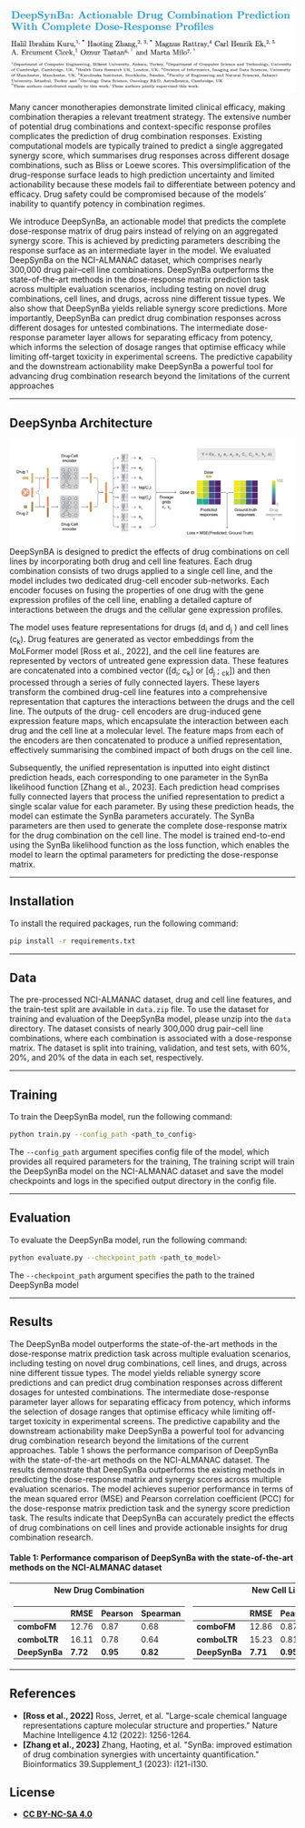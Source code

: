 ![teaser](figures/paper_heading.png)

Many cancer monotherapies demonstrate limited clinical efficacy, making combination therapies a
relevant treatment strategy. The extensive number of potential drug combinations and context-specific response profiles
complicates the prediction of drug combination responses. Existing computational models are typically trained to predict
a single aggregated synergy score, which summarises drug responses across different dosage combinations, such as Bliss
or Loewe scores. This oversimplification of the drug-response surface leads to high prediction uncertainty and limited
actionability because these models fail to differentiate between potency and efficacy. Drug safety could be compromised
because of the models’ inability to quantify potency in combination regimes.

We introduce DeepSynBa, an actionable model that predicts the complete dose-response matrix of drug pairs
instead of relying on an aggregated synergy score. This is achieved by predicting parameters describing the response surface
as an intermediate layer in the model. We evaluated DeepSynBa on the NCI-ALMANAC dataset, which comprises nearly
300,000 drug pair–cell line combinations. DeepSynBa outperforms the state-of-the-art methods in the dose-response
matrix prediction task across multiple evaluation scenarios, including testing on novel drug combinations, cell lines, and
drugs, across nine different tissue types. We also show that DeepSynBa yields reliable synergy score predictions. More
importantly, DeepSynBa can predict drug combination responses across different dosages for untested combinations. The
intermediate dose-response parameter layer allows for separating efficacy from potency, which informs the selection of
dosage ranges that optimise efficacy while limiting off-target toxicity in experimental screens. The predictive capability
and the downstream actionability make DeepSynBa a powerful tool for advancing drug combination research beyond the
limitations of the current approaches

---
## DeepSynba Architecture
![teaser](figures/Fig_1.jpg)
DeepSynBA is designed to predict the effects of drug combinations on cell 
lines by incorporating both drug and cell line features. Each drug combination consists of two drugs applied to a single cell
line, and the model includes two dedicated drug-cell encoder sub-networks. Each encoder focuses on fusing the properties
of one drug with the gene expression profiles of the cell line, enabling a detailed capture of interactions between the drugs
and the cellular gene expression profiles.

The model uses feature representations for drugs (d<sub>i</sub> and d<sub>j</sub> ) and cell lines (c<sub>k</sub>). Drug features are generated
as vector embeddings from the MoLFormer model [Ross et al., 2022], and the cell line features are represented by
vectors of untreated gene expression data. These features are concatenated into a combined vector ([d<sub>i</sub>; c<sub>k</sub>] or [d<sub>j</sub> ; <sub>ck</sub>]) and
then processed through a series of fully connected layers. These layers transform the combined drug-cell line features into a
comprehensive representation that captures the interactions between the drugs and the cell line. The outputs of the drug-
cell encoders are drug-induced gene expression feature maps, which encapsulate the interaction between each drug and the
cell line at a molecular level. The feature maps from each of the encoders are then concatenated to produce a unified
representation, effectively summarising the combined impact of both drugs on the cell line.

Subsequently, the unified representation is inputted into eight distinct prediction heads, each corresponding to one
parameter in the SynBa likelihood function [Zhang et al., 2023]. Each prediction head comprises fully connected layers that
process the unified representation to predict a single scalar value for each parameter. By using these prediction heads, the
model can estimate the SynBa parameters accurately. The SynBa parameters are then used to generate the complete dose-response matrix for the drug combination on the cell line. The model is trained end-to-end using the SynBa likelihood function
as the loss function, which enables the model to learn the optimal parameters for predicting the dose-response matrix.

---
## Installation
To install the required packages, run the following command:
```bash
pip install -r requirements.txt
```

---
## Data
The pre-processed NCI-ALMANAC dataset, drug and cell line features, and the train-test split are available in `data.zip` file. 
To use the dataset for training and evaluation of the DeepSynBa model, 
please unzip into the `data` directory.
The dataset consists of nearly 300,000 drug pair–cell line combinations, where each combination is associated with a dose-response matrix. 
The dataset is split into training, validation, and test sets, with 60%, 20%, and 20% of the data in each set, respectively.

---
## Training
To train the DeepSynBa model, run the following command:
```bash
python train.py --config_path <path_to_config>
```
The `--config_path` argument specifies config file of the model, which provides all required parameters for the training, 
The training script will train the DeepSynBa model on the NCI-ALMANAC dataset 
and save the model checkpoints and logs in the specified output directory in the config file.

---
## Evaluation
To evaluate the DeepSynBa model, run the following command:
```bash
python evaluate.py --checkpoint_path <path_to_model>
```
The `--checkpoint_path` argument specifies the path to the trained DeepSynBa model

---
## Results
The DeepSynBa model outperforms the state-of-the-art methods in the dose-response matrix prediction task across multiple evaluation scenarios, 
including testing on novel drug combinations, cell lines, and drugs, across nine different tissue types. 
The model yields reliable synergy score predictions and can predict drug combination responses across different dosages for untested combinations. 
The intermediate dose-response parameter layer allows for separating efficacy from potency, 
which informs the selection of dosage ranges that optimise efficacy while limiting off-target toxicity in experimental screens. 
The predictive capability and the downstream actionability make DeepSynBa a powerful tool for 
advancing drug combination research beyond the limitations of the current approaches. 
Table 1 shows the performance comparison of DeepSynBa with the state-of-the-art methods on the NCI-ALMANAC dataset. The results demonstrate that DeepSynBa outperforms the existing methods in predicting the dose-response matrix and synergy scores across multiple evaluation scenarios. The model achieves superior performance in terms of the mean squared error (MSE) and Pearson correlation coefficient (PCC) for the dose-response matrix prediction task and the synergy score prediction task. The results indicate that DeepSynBa can accurately predict the effects of drug combinations on cell lines and provide actionable insights for drug combination research.

#### Table 1: Performance comparison of DeepSynBa with the state-of-the-art methods on the NCI-ALMANAC dataset


<table>
<tr><th>New Drug Combination</th><th>New Cell Line</th><th>New Drug</th></tr>
<tr><td>

|               | **RMSE** | **Pearson**   | **Spearman** |
|---------------|----------|---------------|--------------|
| **comboFM**   | 12.76    | 0.87          | 0.68         |
| **comboLTR**  | 16.11    | 0.78          | 0.64         |
| **DeepSynBa** | **7.72** | **0.95**      | **0.82**     |

</td>
<td>

|               | **RMSE**  | **Pearson** | **Spearman** |
|---------------|-----------|-------------|--------------|
| **comboFM**   | 12.86     | 0.87        | 0.69         |
| **comboLTR**  | 15.23     | 0.81        | 0.67         |
| **DeepSynBa** | **7.71**  | **0.95**    | **0.82**     |

</td>
<td>

|               | **RMSE**  | **Pearson** | **Spearman** |
|---------------|-----------|-------------|--------------|
| **comboFM**   | 42.39     | 0.35        | 0.24         |
| **comboLTR**  | 40.22     | 0.40        | 0.40         |
| **DeepSynBa** | **18.69** | **0.71**    | **0.64**     |
</td>
</tr> 
</table>

## References
- **[Ross et al., 2022]** Ross, Jerret, et al. "Large-scale chemical language representations capture molecular structure and properties." Nature Machine Intelligence 4.12 (2022): 1256-1264.
- **[Zhang et al., 2023]** Zhang, Haoting, et al. "SynBa: improved estimation of drug combination synergies with uncertainty quantification." Bioinformatics 39.Supplement_1 (2023): i121-i130.

## License

- **[CC BY-NC-SA 4.0](https://creativecommons.org/licenses/by-nc-sa/4.0/)**